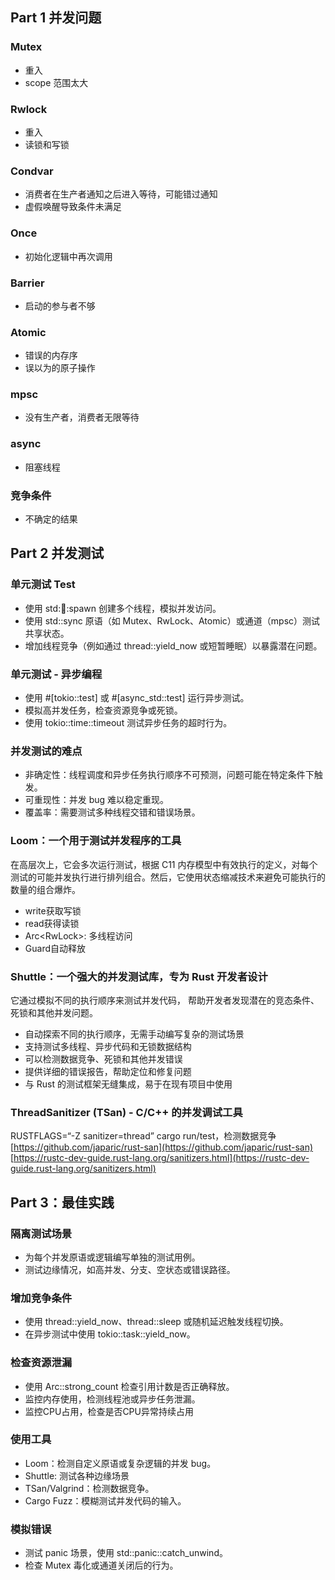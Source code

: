 ## Part 1 并发问题

### Mutex

- 重入
- scope 范围太大

### Rwlock

- 重入
- 读锁和写锁

### Condvar

- 消费者在生产者通知之后进入等待，可能错过通知
- 虚假唤醒导致条件未满足

### Once

- 初始化逻辑中再次调用

### Barrier

- 启动的参与者不够

### Atomic

- 错误的内存序
- 误以为的原子操作

### mpsc

- 没有生产者，消费者无限等待

### async

- 阻塞线程

### 竞争条件

- 不确定的结果

## Part 2 并发测试

### 单元测试 Test

- 使用 std::thread::spawn 创建多个线程，模拟并发访问。
- 使用 std::sync 原语（如 Mutex、RwLock、Atomic）或通道（mpsc）测试共享状态。
- 增加线程竞争（例如通过 thread::yield\_now 或短暂睡眠）以暴露潜在问题。

### 单元测试 - 异步编程

- 使用 #\[tokio::test] 或 #\[async\_std::test] 运行异步测试。
- 模拟高并发任务，检查资源竞争或死锁。
- 使用 tokio::time::timeout 测试异步任务的超时行为。

### 并发测试的难点

- 非确定性：线程调度和异步任务执行顺序不可预测，问题可能在特定条件下触发。
- 可重现性：并发 bug 难以稳定重现。
- 覆盖率：需要测试多种线程交错和错误场景。

### Loom：一个用于测试并发程序的工具

在高层次上，它会多次运行测试，根据 C11 内存模型中有效执行的定义，对每个测试的可能并发执行进行排列组合。然后，它使用状态缩减技术来避免可能执行的数量的组合爆炸。

- write获取写锁
- read获得读锁
- Arc&lt;RwLock&gt;: 多线程访问
- Guard自动释放

### Shuttle：一个强大的并发测试库，专为 Rust 开发者设计

它通过模拟不同的执行顺序来测试并发代码， 帮助开发者发现潜在的竞态条件、死锁和其他并发问题。

- 自动探索不同的执行顺序，无需手动编写复杂的测试场景
- 支持测试多线程、异步代码和无锁数据结构
- 可以检测数据竞争、死锁和其他并发错误
- 提供详细的错误报告，帮助定位和修复问题
- 与 Rust 的测试框架无缝集成，易于在现有项目中使用

### ThreadSanitizer (TSan) - C/C++ 的并发调试工具

RUSTFLAGS=“-Z sanitizer=thread” cargo run/test，检测数据竞争  
[https://github.com/japaric/rust-san](https://github.com/japaric/rust-san)  
[https://rustc-dev-guide.rust-lang.org/sanitizers.html](https://rustc-dev-guide.rust-lang.org/sanitizers.html)

## Part 3：最佳实践

### 隔离测试场景

- 为每个并发原语或逻辑编写单独的测试用例。
- 测试边缘情况，如高并发、分支、空状态或错误路径。

### 增加竞争条件

- 使用 thread::yield\_now、thread::sleep 或随机延迟触发线程切换。
- 在异步测试中使用 tokio::task::yield\_now。

### 检查资源泄漏

- 使用 Arc::strong\_count 检查引用计数是否正确释放。
- 监控内存使用，检测线程池或异步任务泄漏。
- 监控CPU占用，检查是否CPU异常持续占用

### 使用工具

- Loom：检测自定义原语或复杂逻辑的并发 bug。
- Shuttle: 测试各种边缘场景
- TSan/Valgrind：检测数据竞争。
- Cargo Fuzz：模糊测试并发代码的输入。

### 模拟错误

- 测试 panic 场景，使用 std::panic::catch\_unwind。
- 检查 Mutex 毒化或通道关闭后的行为。